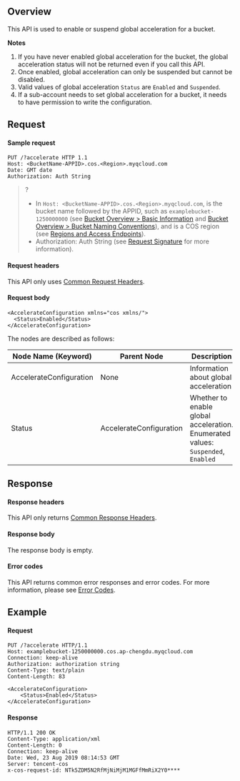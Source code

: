 ## Overview

This API is used to enable or suspend global acceleration for a bucket.

**Notes**

1. If you have never enabled global acceleration for the bucket, the global acceleration status will not be returned even if you call this API.
2. Once enabled, global acceleration can only be suspended but cannot be disabled.
3. Valid values of global acceleration `Status` are `Enabled` and `Suspended`.
4. If a sub-account needs to set global acceleration for a bucket, it needs to have permission to write the configuration.

## Request

#### Sample request

```shell
PUT /?accelerate HTTP 1.1
Host: <BucketName-APPID>.cos.<Region>.myqcloud.com
Date: GMT date
Authorization: Auth String
```

>? 
> - In `Host: <BucketName-APPID>.cos.<Region>.myqcloud.com`, <BucketName-APPID> is the bucket name followed by the APPID, such as `examplebucket-1250000000` (see [Bucket Overview > Basic Information](https://intl.cloud.tencent.com/document/product/436/38493) and [Bucket Overview > Bucket Naming Conventions](https://intl.cloud.tencent.com/document/product/436/13312)), and <Region> is a COS region (see [Regions and Access Endpoints](https://intl.cloud.tencent.com/document/product/436/6224)).
> - Authorization: Auth String (see [Request Signature](https://intl.cloud.tencent.com/document/product/436/7778) for more information).
> 

#### Request headers

This API only uses [Common Request Headers](https://intl.cloud.tencent.com/document/product/436/7728).

#### Request body

```shell
<AccelerateConfiguration xmlns="cos xmlns/"> 
  <Status>Enabled</Status> 
</AccelerateConfiguration>
```

The nodes are described as follows:

| Node Name (Keyword) | Parent Node | Description | Type |
| ----------------------- | ----------------------- | ---------------------------------------------------- | --------- |
| AccelerateConfiguration | None | Information about global acceleration | Container |
| Status | AccelerateConfiguration | Whether to enable global acceleration. Enumerated values: `Suspended`, `Enabled` | Enum |


## Response

#### Response headers

This API only returns [Common Response Headers](https://intl.cloud.tencent.com/document/product/436/7729). 

#### Response body

The response body is empty.

#### Error codes

This API returns common error responses and error codes. For more information, please see [Error Codes](https://intl.cloud.tencent.com/document/product/436/7730).


## Example

#### Request

```shell
PUT /?accelerate HTTP/1.1
Host: examplebucket-1250000000.cos.ap-chengdu.myqcloud.com
Connection: keep-alive
Authorization: authorization string
Content-Type: text/plain
Content-Length: 83

<AccelerateConfiguration>
    <Status>Enabled</Status>
</AccelerateConfiguration>
```

#### Response

```shell
HTTP/1.1 200 OK
Content-Type: application/xml
Content-Length: 0
Connection: keep-alive
Date: Wed, 23 Aug 2019 08:14:53 GMT
Server: tencent-cos
x-cos-request-id: NTk5ZDM5N2RfMjNiMjM1MGFfMmRiX2Y0****
```
